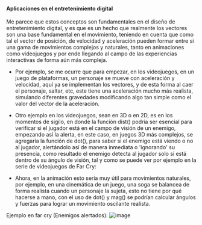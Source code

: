 #### Aplicaciones en el entretenimiento digital

Me parece que estos conceptos son fundamentales en el diseño de entretenimiento digital, y es que es un hecho que realmente los vectores son una base fundamental en el movimiento, teniendo en cuenta que como tal el vector de posición, de velocidad y aceleración 
pueden formar entre si una gama de movimientos complejos y naturales, tanto en animaciones como videojuegos y por ende llegando al campo de las experiencias interactivas de forma aún más compleja.

- Por ejemplo, se me ocurre que para empezar, en los videojuegos, en un juego de plataformas, un personaje se mueve con aceleración y velocidad, aquí ya se implementan los vectores, y de esta forma al caer el personaje, saltar, etc, este tiene una aceleración mucho más 
realista, simulando diferentes gravedades modificando algo tan simple como el valor del vector de la aceleración.

- Otro ejemplo en los videojuegos, sean en 3D o en 2D, es en los momentos de sigilo, en donde la función dist() podría ser esencial para verificar si el jugador está en el campo de visión de un enemigo, empezando así la alerta, en este caso, en juegos 3D más complejos,
se agregaría la función de dot(), para saber si el enemigo está viendo o no al jugador, alertándolo así de manera inmediata o 'ignorando' su presencia, como resultado el enemigo detecta al jugador solo si está dentro de su ángulo de visión, 
tal y como se puede ver por ejemplo en la serie de videojuegos de Far Cry:

- Ahora, en la animación esto sería muy útil para movimientos naturales, por ejemplo, en una cinemática de un juego, una soga se balancea de forma realista cuando un personaje la sujeta, esto no tiene por qué hacerse a mano, con el uso de 
dot() y mag() se podrían calcular ángulos y fuerzas para lograr un movimiento oscilante realista.

Ejemplo en far cry (Enemigos alertados):
![image](https://github.com/user-attachments/assets/fad65c58-a248-4e8c-b63a-96fb10264485)


